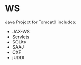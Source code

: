# WS

Java Project for Tomcat9
includes:
  * JAX-WS
  * Servlets
  * SQLite
  * SAAJ
  * CXF
  * jUDDI
